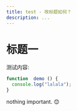```yaml
---
title: test - 改标题如何？
description: ...
---
```


# 标题一

测试内容:

```js
function  demo () {
  console.log("lalala");
}
```

nothing important. 😊